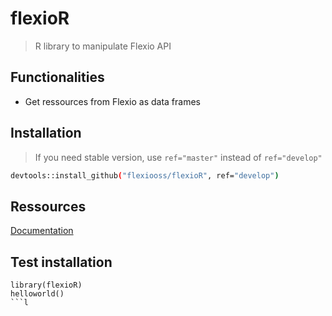 # flexioR
> R library to manipulate Flexio API

## Functionalities
* Get ressources from Flexio as data frames



## Installation
> If you need stable version, use ``ref="master"`` instead of ``ref="develop"``
```bash
devtools::install_github("flexiooss/flexioR", ref="develop")
```
## Ressources
[Documentation](https://rawgit.com/flexiooss/flexioR/feature/DocumentationWebsite/docs/index.html)

## Test installation
```
library(flexioR)
helloworld()
```l
